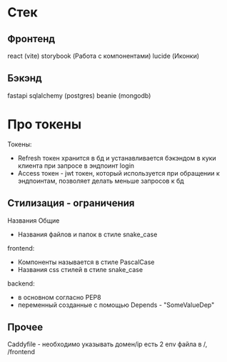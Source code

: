 # Стек

## Фронтенд

react (vite)
storybook (Работа с компонентами)
lucide (Иконки)

## Бэкэнд

fastapi
sqlalchemy (postgres)
beanie (mongodb)

# Про токены

Токены:

- Refresh токен хранится в бд и устанавливается бэкэндом в куки клиента при запросе в эндпоинт login
- Access токен - jwt токен, который используется при обращении к эндпоинтам, позволяет делать меньше запросов к бд

## Стилизация - ограничения

Названия
Общие

- Названия файлов и папок в стиле snake_case

frontend:

- Компоненты называется в стиле PascalCase
- Названия css стилей в стиле snake_case

backend:

- в основном согласно PEP8
- переменный созданные с помощью Depends - "SomeValueDep"

## Прочее

Caddyfile - необходимо указывать домен/ip
есть 2 env файла в /, /frontend
